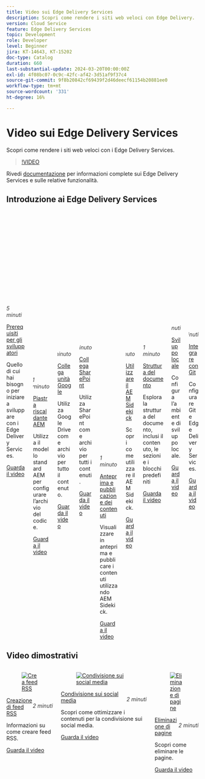```yaml
---
title: Video sui Edge Delivery Services
description: Scopri come rendere i siti web veloci con Edge Delivery.
version: Cloud Service
feature: Edge Delivery Services
topic: Development
role: Developer
level: Beginner
jira: KT-14643, KT-15202
doc-type: Catalog
duration: 660
last-substantial-update: 2024-03-20T00:00:00Z
exl-id: 4f08bc07-0c9c-42fc-af42-3d51af9f37c4
source-git-commit: 9f8b20842cf69439f2d46deecf61154b20881ee0
workflow-type: tm+mt
source-wordcount: '331'
ht-degree: 16%

---
```


# Video sui Edge Delivery Services

Scopri come rendere i siti web veloci con i Edge Delivery Services.

>[!VIDEO](https://video.tv.adobe.com/v/3427989/?learn=on)

Rivedi [documentazione](https://experienceleague.adobe.com/en/docs/experience-manager-cloud-service/content/edge-delivery/overview) per informazioni complete sui Edge Delivery Services e sulle relative funzionalità.

## Introduzione ai Edge Delivery Services

<div class="columns is-multiline">
    <!-- Prerequisites -->
    <div class="column is-half-tablet is-half-desktop is-one-third-widescreen"
      aria-label="Prerequisites" tabindex="1">
      <div class="card">
        <div class="card-image">
          <figure class="image is-16by9">
            <a href="./developing/prerequisites.md" title="Prerequisiti"
              tabindex="-1">
              <img class="is-bordered-r-small"
                src="https://video.tv.adobe.com/v/3425709/?format=jpeg"
                alt="Prerequisiti">
            </a>
          </figure>
        </div>
        <div class="card-content is-padded-small">
          <div class="content">
            <p style="float: right;font-style: italic; color: #363636"
              class="is-size-6">5 minuti</p>
            <p class="headline is-size-6 has-text-weight-bold">
              <a href="./developing/prerequisites.md" title="Prerequisiti">Prerequisiti per gli sviluppatori</a>
            </p>
            <p class="is-size-6">Quello di cui hai bisogno per iniziare a sviluppare con i Edge Delivery Services.</p>
            <a href="./developing/prerequisites.md" class="spectrum-Button
              spectrum-Button--outline spectrum-Button--primary
              spectrum-Button--sizeM">
              <span class="spectrum-Button-label has-no-wrap
                has-text-weight-bold">Guarda il video</span>
            </a>
          </div>
        </div>
      </div>
    </div> 
    <!-- Setting up your Repository-->
    <div class="column is-half-tablet is-half-desktop is-one-third-widescreen"
      aria-label="Set up Code Repository with Boilerplate Template" tabindex="2">
      <div class="card">
        <div class="card-image">
          <figure class="image is-16by9">
            <a href="./developing/aem-boilerplate.md" title="Usa modello boilerplate"
              tabindex="-1">
              <img class="is-bordered-r-small"
                src="https://video.tv.adobe.com/v/3425713/?format=jpeg" alt="Imposta piastra di cottura">
            </a>
          </figure>
        </div>
        <div class="card-content is-padded-small">
          <div class="content">
            <p style="float: right;font-style: italic; color: #363636"
              class="is-size-6">1 minuto</p>
            <p class="headline is-size-6 has-text-weight-bold">
              <a href="./developing/aem-boilerplate.md" title="Usa modello boilerplate">Piastra riscaldante AEM</a>
            </p>
            <p class="is-size-6">Utilizza il modello standard AEM per configurare l’archivio del codice.</p>
            <a href="./developing/aem-boilerplate.md" class="spectrum-Button
              spectrum-Button--outline spectrum-Button--primary
              spectrum-Button--sizeM">
              <span class="spectrum-Button-label has-no-wrap
                has-text-weight-bold">Guarda il video</span>
            </a>
          </div>
        </div>
      </div>
    </div>
    <!-- Linking Google Drive -->
    <div class="column is-half-tablet is-half-desktop is-one-third-widescreen"
      aria-label="Link Google Drive" tabindex="3">
      <div class="card">
        <div class="card-image">
          <figure class="image is-16by9">
            <a href="./developing/content-repository.md" title="Collega unità Google"
              tabindex="-1">
              <img class="is-bordered-r-small"
                src="https://video.tv.adobe.com/v/3425711/?format=jpeg" alt="Collega unità Google">
            </a>
          </figure>
        </div>
        <div class="card-content is-padded-small">
          <div class="content">
            <p style="float: right;font-style: italic; color: #363636"
              class="is-size-6">1 minuto</p>
            <p class="headline is-size-6 has-text-weight-bold">
              <a href="./developing/content-repository.md" title="Collega unità Google">Collega unità Google</a>
            </p>
            <p class="is-size-6">Utilizza Google Drive come archivio per tutto il contenuto.</p>
            <a href="./developing/content-repository.md" class="spectrum-Button
              spectrum-Button--outline spectrum-Button--primary
              spectrum-Button--sizeM">
              <span class="spectrum-Button-label has-no-wrap
                has-text-weight-bold">Guarda il video</span>
            </a>
          </div>
        </div>
      </div>
    </div>
    <!-- Link Sharepoint --->
    <div class="column is-half-tablet is-half-desktop is-one-third-widescreen"
      aria-label="Link Sharepoint" tabindex="4">
      <div class="card">
        <div class="card-image">
          <figure class="image is-16by9">
            <a href="./developing/content-repository.md" title="Collega Sharepoint" tabindex="-1">
              <img class="is-bordered-r-small"
                src="https://video.tv.adobe.com/v/3425712/?format=jpeg"
                alt="Collega Sharepoint">
            </a>
          </figure>
        </div>
        <div class="card-content is-padded-small">
          <div class="content">
            <p style="float: right;font-style: italic; color: #363636"
              class="is-size-6">1 minuto</p>
            <p class="headline is-size-6 has-text-weight-bold">
              <a href="./developing/content-repository.md" title="Collega Sharepoint">Collega SharePoint</a>
            </p>
            <p class="is-size-6">Utilizza SharePoint come archivio per tutti i contenuti.</p>
            <a href="./developing/content-repository.md"
              class="spectrum-Button spectrum-Button--outline
              spectrum-Button--primary spectrum-Button--sizeM">
              <span class="spectrum-Button-label has-no-wrap
                has-text-weight-bold">Guarda il video</span>
            </a>
          </div>
        </div>
      </div>
    </div>
    <!-- Previewing and Publishing Content -->
    <div class="column is-half-tablet is-half-desktop is-one-third-widescreen"
      aria-label="Previewing and Publishing Content" tabindex="5">
      <div class="card">
        <div class="card-image">
          <figure class="image is-16by9">
            <a href="./developing/preview-and-publish.md" title="Anteprima e pubblicazione dei contenuti"
              tabindex="-1">
              <img class="is-bordered-r-small"
                src="https://video.tv.adobe.com/v/3425714/?format=jpeg" alt="Anteprima e pubblicazione dei contenuti">
            </a>
          </figure>
        </div>
        <div class="card-content is-padded-small">
          <div class="content">
            <p style="float: right;font-style: italic; color: #363636"
              class="is-size-6">1 minuto</p>
            <p class="headline is-size-6 has-text-weight-bold">
              <a href="./developing/preview-and-publish.md" title="Anteprima e pubblicazione dei contenuti">Anteprima e pubblicazione dei contenuti</a>
            </p>
            <p class="is-size-6">Visualizzare in anteprima e pubblicare i contenuti utilizzando AEM Sidekick.</p>
            <a href="./developing/preview-and-publish.md" class="spectrum-Button
              spectrum-Button--outline spectrum-Button--primary
              spectrum-Button--sizeM">
              <span class="spectrum-Button-label has-no-wrap
                has-text-weight-bold">Guarda il video</span>
            </a>
          </div>
        </div>
      </div>
    </div>
    <!-- Using the Sidekick -->
    <div class="column is-half-tablet is-half-desktop is-one-third-widescreen"
      aria-label="Using the Sidekick" tabindex="6">
      <div class="card">
        <div class="card-image">
          <figure class="image is-16by9">
            <a href="./developing/sidekick.md" title="Utilizzare Sidekick"
              tabindex="-1">
              <img class="is-bordered-r-small"
                src="https://video.tv.adobe.com/v/3425715/?format=jpeg"
                alt="Utilizzare Sidekick">
            </a>
          </figure>
        </div>
        <div class="card-content is-padded-small">
          <div class="content">
            <p style="float: right;font-style: italic; color: #363636"
              class="is-size-6">1 minuto</p>
            <p class="headline is-size-6 has-text-weight-bold">
              <a href="./developing/sidekick.md" title="Utilizzare Sidekick">Utilizzare il AEM Sidekick</a>
            </p>
            <p class="is-size-6">Scopri come utilizzare il AEM Sidekick.</p>
            <a href="./developing/sidekick.md" class="spectrum-Button
              spectrum-Button--outline spectrum-Button--primary
              spectrum-Button--sizeM">
              <span class="spectrum-Button-label has-no-wrap
                has-text-weight-bold">Guarda il video</span>
            </a>
          </div>
        </div>
      </div>
    </div>
 <!-- Document Structure -->
    <div class="column is-half-tablet is-half-desktop is-one-third-widescreen"
      aria-label="Document Structure" tabindex="6">
      <div class="card">
        <div class="card-image">
          <figure class="image is-16by9">
            <a href="./developing/document-structure.md" title="Struttura documento"
              tabindex="-1">
              <img class="is-bordered-r-small"
                src="https://video.tv.adobe.com/v/3425716/?format=jpeg"
                alt="Struttura documento">
            </a>
          </figure>
        </div>
        <div class="card-content is-padded-small">
          <div class="content">
            <p style="float: right;font-style: italic; color: #363636"
              class="is-size-6">1 minuto</p>
            <p class="headline is-size-6 has-text-weight-bold">
              <a href="./developing/document-structure.md" title="Struttura documento">Struttura del documento</a>
            </p>
            <p class="is-size-6">Esplora la struttura del documento, inclusi il contenuto, le sezioni e i blocchi predefiniti </p>
            <a href="./developing/document-structure.md" class="spectrum-Button
              spectrum-Button--outline spectrum-Button--primary
              spectrum-Button--sizeM">
              <span class="spectrum-Button-label has-no-wrap
                has-text-weight-bold">Guarda il video</span>
            </a>
          </div>
        </div>
      </div>
    </div>  
     <!--Local Development -->
    <div class="column is-half-tablet is-half-desktop is-one-third-widescreen"
      aria-label="Local Development" tabindex="7">
      <div class="card">
        <div class="card-image">
          <figure class="image is-16by9">
            <a href="./developing/local-development.md" title="Sviluppo locale"
              tabindex="-1">
              <img class="is-bordered-r-small"
                src="https://video.tv.adobe.com/v/3425717/?format=jpeg"
                alt="Sviluppo locale">
            </a>
          </figure>
        </div>
        <div class="card-content is-padded-small">
          <div class="content">
            <p style="float: right;font-style: italic; color: #363636"
              class="is-size-6">2 minuti</p>
            <p class="headline is-size-6 has-text-weight-bold">
              <a href="./developing/local-development.md" title="Sviluppo locale">Sviluppo locale</a>
            </p>
            <p class="is-size-6">Configura l’ambiente di sviluppo locale.</p>
            <a href="./developing/local-development.md" class="spectrum-Button
              spectrum-Button--outline spectrum-Button--primary
              spectrum-Button--sizeM">
              <span class="spectrum-Button-label has-no-wrap
                has-text-weight-bold">Guarda il video</span>
            </a>
          </div>
        </div>
      </div>
    </div>
    <!--Integrate with Git -->
    <div class="column is-half-tablet is-half-desktop is-one-third-widescreen"
      aria-label="Integrate with Git" tabindex="7">
      <div class="card">
        <div class="card-image">
          <figure class="image is-16by9">
            <a href="./developing/git.md" title="Integrare con Git"
              tabindex="-1">
              <img class="is-bordered-r-small"
                src="https://video.tv.adobe.com/v/3425718/?format=jpeg"
                alt="Integrare con Git">
            </a>
          </figure>
        </div>
        <div class="card-content is-padded-small">
          <div class="content">
            <p style="float: right;font-style: italic; color: #363636"
              class="is-size-6">2 minuti</p>
            <p class="headline is-size-6 has-text-weight-bold">
              <a href="./developing/git.md" title="Integrare con Git">Integrare con Git</a>
            </p>
            <p class="is-size-6">Configurare Git e Edge Delivery Services.</p>
            <a href="./developing/git.md" class="spectrum-Button
              spectrum-Button--outline spectrum-Button--primary
              spectrum-Button--sizeM">
              <span class="spectrum-Button-label has-no-wrap
                has-text-weight-bold">Guarda il video</span>
            </a>
          </div>
        </div>
      </div>
    </div>
</div>

## Video dimostrativi

<div class="columns is-multiline">
    <!--Create RSS Feeds -->
    <div class="column is-half-tablet is-half-desktop is-one-third-widescreen"
      aria-label="Create RSS Feeds" tabindex="7">
      <div class="card">
        <div class="card-image">
          <figure class="image is-16by9">
            <a href="./how-to/rss.md" title="Crea feed RSS"
              tabindex="-1">
              <img class="is-bordered-r-small"
                src="https://video.tv.adobe.com/v/3425725/?format=jpeg"
                alt="Crea feed RSS">
            </a>
          </figure>
        </div>
        <div class="card-content is-padded-small">
          <div class="content">
            <p style="float: right;font-style: italic; color: #363636"
              class="is-size-6">2 minuti</p>
            <p class="headline is-size-6 has-text-weight-bold">
              <a href="./how-to/rss.md" title="Crea feed RSS">Creazione di feed RSS</a>
            </p>
            <p class="is-size-6">Informazioni su come creare feed RSS.</p>
            <a href="./how-to/rss.md" class="spectrum-Button
              spectrum-Button--outline spectrum-Button--primary
              spectrum-Button--sizeM">
              <span class="spectrum-Button-label has-no-wrap
                has-text-weight-bold">Guarda il video</span>
            </a>
          </div>
        </div>
      </div>
    </div>
    <!--Social Media Sharing -->
    <div class="column is-half-tablet is-half-desktop is-one-third-widescreen"
      aria-label="Social Media Sharing" tabindex="7">
      <div class="card">
        <div class="card-image">
          <figure class="image is-16by9">
            <a href="./how-to/social-media-sharing.md" title="Condivisione sui social media"
              tabindex="-1">
              <img class="is-bordered-r-small"
                src="https://video.tv.adobe.com/v/3425974/?format=jpeg"
                alt="Condivisione sui social media">
            </a>
          </figure>
        </div>
        <div class="card-content is-padded-small">
          <div class="content">
            <p style="float: right;font-style: italic; color: #363636"
              class="is-size-6">2 minuti</p>
            <p class="headline is-size-6 has-text-weight-bold">
              <a href="./how-to/social-media-sharing.md" title="Condivisione sui social media">Condivisione sui social media</a>
            </p>
            <p class="is-size-6">Scopri come ottimizzare i contenuti per la condivisione sui social media.</p>
            <a href="./how-to/social-media-sharing.md" class="spectrum-Button
              spectrum-Button--outline spectrum-Button--primary
              spectrum-Button--sizeM">
              <span class="spectrum-Button-label has-no-wrap
                has-text-weight-bold">Guarda il video</span>
            </a>
          </div>
        </div>
      </div>
    </div>
    <!--Delete a Page -->
    <div class="column is-half-tablet is-half-desktop is-one-third-widescreen"
      aria-label="Deleting Pages" tabindex="7">
      <div class="card">
        <div class="card-image">
          <figure class="image is-16by9">
            <a href="./how-to/delete-page.md" title="Eliminazione di pagine"
              tabindex="-1">
              <img class="is-bordered-r-small"
                src="https://video.tv.adobe.com/v/3425973/?format=jpeg"
                alt="Eliminazione di pagine">
            </a>
          </figure>
        </div>
        <div class="card-content is-padded-small">
          <div class="content">
            <p style="float: right;font-style: italic; color: #363636"
              class="is-size-6">2 minuti</p>
            <p class="headline is-size-6 has-text-weight-bold">
              <a href="./how-to/delete-page.md" title="Eliminazione di pagine">Eliminazione di pagine</a>
            </p>
            <p class="is-size-6">Scopri come eliminare le pagine.</p>
            <a href="./how-to/delete-page.md" class="spectrum-Button
              spectrum-Button--outline spectrum-Button--primary
              spectrum-Button--sizeM">
              <span class="spectrum-Button-label has-no-wrap
                has-text-weight-bold">Guarda il video</span>
            </a>
          </div>
        </div>
      </div>
    </div>    
  </div>
